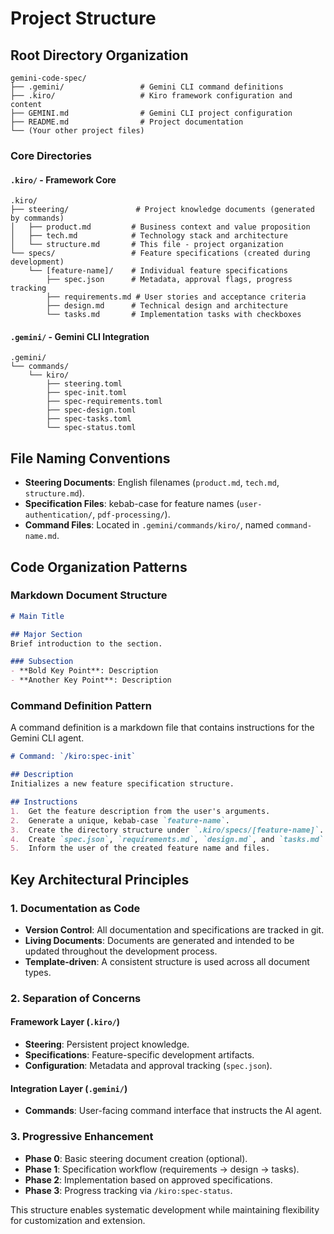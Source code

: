 # Project Structure

## Root Directory Organization

```
gemini-code-spec/
├── .gemini/                 # Gemini CLI command definitions
├── .kiro/                   # Kiro framework configuration and content
├── GEMINI.md                # Gemini CLI project configuration
├── README.md                # Project documentation
└── (Your other project files)
```

### Core Directories

#### `.kiro/` - Framework Core
```
.kiro/
├── steering/               # Project knowledge documents (generated by commands)
│   ├── product.md         # Business context and value proposition
│   ├── tech.md            # Technology stack and architecture
│   └── structure.md       # This file - project organization
└── specs/                 # Feature specifications (created during development)
    └── [feature-name]/    # Individual feature specifications
        ├── spec.json      # Metadata, approval flags, progress tracking
        ├── requirements.md # User stories and acceptance criteria
        ├── design.md      # Technical design and architecture
        └── tasks.md       # Implementation tasks with checkboxes
```

#### `.gemini/` - Gemini CLI Integration
```
.gemini/
└── commands/
    └── kiro/
        ├── steering.toml
        ├── spec-init.toml
        ├── spec-requirements.toml
        ├── spec-design.toml
        ├── spec-tasks.toml
        └── spec-status.toml
```

## File Naming Conventions

- **Steering Documents**: English filenames (`product.md`, `tech.md`, `structure.md`).
- **Specification Files**: kebab-case for feature names (`user-authentication/`, `pdf-processing/`).
- **Command Files**: Located in `.gemini/commands/kiro/`, named `command-name.md`.

## Code Organization Patterns

### Markdown Document Structure
```markdown
# Main Title

## Major Section
Brief introduction to the section.

### Subsection
- **Bold Key Point**: Description
- **Another Key Point**: Description
```

### Command Definition Pattern
A command definition is a markdown file that contains instructions for the Gemini CLI agent.

```markdown
# Command: `/kiro:spec-init`

## Description
Initializes a new feature specification structure.

## Instructions
1.  Get the feature description from the user's arguments.
2.  Generate a unique, kebab-case `feature-name`.
3.  Create the directory structure under `.kiro/specs/[feature-name]`.
4.  Create `spec.json`, `requirements.md`, `design.md`, and `tasks.md`.
5.  Inform the user of the created feature name and files.
```

## Key Architectural Principles

### 1. Documentation as Code
- **Version Control**: All documentation and specifications are tracked in git.
- **Living Documents**: Documents are generated and intended to be updated throughout the development process.
- **Template-driven**: A consistent structure is used across all document types.

### 2. Separation of Concerns

#### Framework Layer (`.kiro/`)
- **Steering**: Persistent project knowledge.
- **Specifications**: Feature-specific development artifacts.
- **Configuration**: Metadata and approval tracking (`spec.json`).

#### Integration Layer (`.gemini/`)
- **Commands**: User-facing command interface that instructs the AI agent.

### 3. Progressive Enhancement
- **Phase 0**: Basic steering document creation (optional).
- **Phase 1**: Specification workflow (requirements → design → tasks).
- **Phase 2**: Implementation based on approved specifications.
- **Phase 3**: Progress tracking via `/kiro:spec-status`.

This structure enables systematic development while maintaining flexibility for customization and extension.
